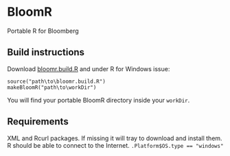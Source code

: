 BloomR
======

Portable R for Bloomberg

Build instructions
------------------

Download [bloomr.build.R](https://raw.githubusercontent.com/AntonioFasano/BloomR/master/bloomr.build.r) and under R for Windows issue:

	source("path\to\bloomr.build.R")
	makeBloomR("path\to\workDir")


You will find your portable BloomR directory  inside your `workDir`.



Requirements
------------

XML and Rcurl packages. If missing it will tray to download and install them.
R should be able to connect to the Internet.
`.Platform$OS.type == "windows"`


